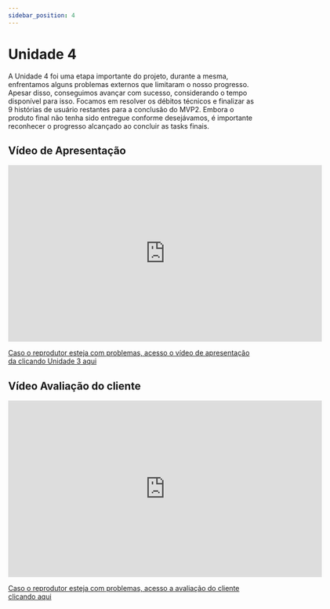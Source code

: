 ```yaml
---
sidebar_position: 4
---
```


# Unidade 4

A Unidade 4 foi uma etapa importante do projeto, durante a mesma, enfrentamos alguns problemas externos que limitaram o nosso progresso. Apesar disso, conseguimos avançar com sucesso, considerando o tempo disponível para isso. Focamos em resolver os débitos técnicos e finalizar as 9 histórias de usuário restantes para a conclusão do MVP2.
Embora o produto final não tenha sido entregue conforme desejávamos, é importante reconhecer o progresso alcançado ao concluir as tasks finais.

## Vídeo de Apresentação

<iframe src="https://unbbr-my.sharepoint.com/personal/211041099_aluno_unb_br/_layouts/15/embed.aspx?UniqueId=93aea41c-96d7-4443-bb47-6ed437874e0b&embed=%7B%22ust%22%3Atrue%2C%22hv%22%3A%22CopyEmbedCode%22%7D&referrer=StreamWebApp&referrerScenario=EmbedDialog.Create" width="640" height="360" frameborder="0" scrolling="no" allowfullscreen title="Apresentação MVP2.mp4"></iframe>

[Caso o reprodutor esteja com problemas, acesso o vídeo de apresentação da clicando Unidade 3 aqui](https://unbbr-my.sharepoint.com/:v:/g/personal/211041099_aluno_unb_br/ERykrpPXlkNEu0du1DeHTgsBi4K4m-fk0OCRK_GtAlUjgA?e=bK78tL)

## Vídeo Avaliação do cliente

<iframe src="https://unbbr-my.sharepoint.com/personal/211041099_aluno_unb_br/_layouts/15/embed.aspx?UniqueId=0d46711b-340e-43cd-8991-ff70388902db&embed=%7B%22ust%22%3Atrue%2C%22hv%22%3A%22CopyEmbedCode%22%7D&referrer=StreamWebApp&referrerScenario=EmbedDialog.Create" width="640" height="360" frameborder="0" scrolling="no" allowfullscreen title="Avaliacao Cliente MVP2.mp4"></iframe>

[Caso o reprodutor esteja com problemas, acesso a avaliação do cliente clicando aqui](https://unbbr-my.sharepoint.com/:v:/g/personal/211041099_aluno_unb_br/ERtxRg0ONM1DiZH_cDiJAtsB0JQiIO3-BuanLIpg65DpTg?e=odYXDN)
